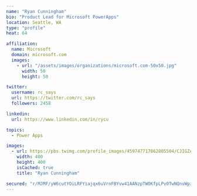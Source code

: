 ```yaml
---
name: "Ryan Cunningham"
bio: "Product Lead for Microsoft PowerApps"
location: Seattle, WA
type: "profile"
heat: 64

affiliation:
  name: Microsoft
  domain: microsoft.com
  images:
    - url: "/assets/images/organizations/microsoft.com-50x50.jpg"
      width: 50
      height: 50

twitter:
  username: rc_says
  url: https://twitter.com/rc_says
  followers: 2458

linkedin:
  url: https://www.linkedin.com/in/rycu

topics:
  - Power Apps

images:
  - url: https://pbs.twimg.com/profile_images/459747717862805504/CJIGZejd_400x400.png
    width: 400
    height: 400
    isCached: true
    title: "Ryan Cunningham"

secured: "r/MJMF/yW6cutYOiLRFYiajqx6uVrnFBYvw41AANzpTWOKfpLPv0TwNQnvWpzs+xqebpOOYgj6H1hRwk/DvOP3vukk4UkE75VbBah/iE6alysOctJ5OC+fNChCu6GaWE87eBAYD7/rdqoF/Wvv0c4D648i5gkKNTVaxGjawH6uo6Rk4jZ5kUmTccKBL8rLproYr0lcVAvHJfPmdLaPgOjcfB8X24/TtMEq3068NhRzHXBRVfNfK1yh6qk4ZS8OI/JOaRhQhAg40sSZ3xr+7hNwebYT6Rkn5+FxX6eFwyOqi36cjo2ZtFFTcdQF9oWOHbp7ZlLJu6gyX4BFOC2Io9lKIbx4y+OAADLdShytCq7cnZ+wc+hbC8A9k0CsTHYzBlUVG1yKfGylfTCkxJ/I0eokcc/poWZndkA86kt79Mvpk=;eYqhsmns7tR6Fq9mkIIQ8A=="
---
```


